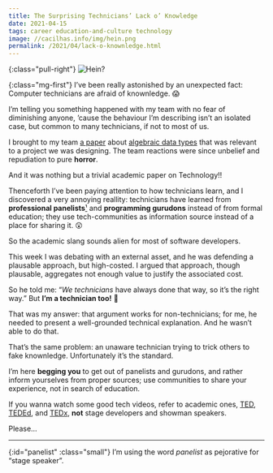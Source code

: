 ```yaml
---
title: The Surprising Technicians’ Lack o’ Knowledge
date: 2021-04-15
tags: career education-and-culture technology
image: //cacilhas.info/img/hein.png
permalink: /2021/04/lack-o-knownledge.html
---
```

[adt]: http://foldoc.org/algebraic+data+type
[ted]: https://www.ted.com/
[teded]: https://ed.ted.com/
[tedx]: https://www.ted.com/about/programs-initiatives/tedx-program

{:class="pull-right"} <img src="{{{ image }}}" alt="Hein?" />

{:class="mg-first"} I’ve been really astonished by an unexpected fact: Computer
technicians are afraid of knownledge. 😱

I’m telling you something happened with my team with no fear of diminishing
anyone, ’cause the behaviour I’m describing isn’t an isolated case, but common
to many technicians, if not to most of us.

I brought to my team
<u title="I’m looking for that paper now, but I can’t found it. 😞">a paper</u>
about [algebraic data types][adt] that was relevant to a project we was
designing. The team reactions were since unbelief and repudiation to pure
**horror**.

And it was nothing but a trivial academic paper on Technology!!

Thenceforth I’ve been paying attention to how technicians learn, and I
discovered a very annoying reallity: technicians have learned from
**professional panelists**[¹](#panelist) and **programming gurudons** instead
of from formal education; they use tech-communities as information source
instead of a place for sharing it. 😲

So the academic slang sounds alien for most of software developers.

This week I was debating with an external asset, and he was defending a
plausable approach, but high-costed. I argued that approach, though plausable,
aggregates not enough value to justify the associated cost.

So he told me: “*We technicians* have always done that way, so it’s the right
way.” But **I’m a technician too!** 😤

That was my answer: that argument works for non-technicians; for me, he needed
to present a well-grounded technical explanation. And he wasn’t able to do
that.

That’s the same problem: an unaware technician trying to trick others to fake
knownledge. Unfortunately it’s the standard.

I’m here **begging you** to get out of panelists and gurudons, and rather inform
yourselves from proper sources; use communities to share your experience, not
in search of education.

If you wanna watch some good tech videos, refer to academic ones, [TED][ted],
[TEDEd][teded], and [TEDx][tedx], **not** stage developers and showman speakers.

Please…

-----

{:id="panelist" :class="small"} I’m using the word *panelist* as pejorative for
“stage speaker”.
